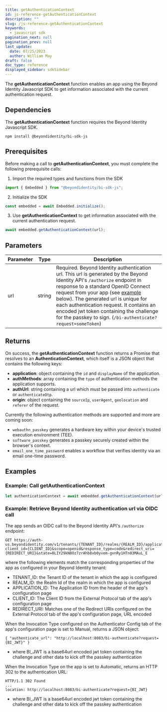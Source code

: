 ```yaml
---
title: getAuthenticationContext
id: js-reference-getAuthenticationContext
description: ""
slug: /js-reference-getAuthenticationContext
keywords:
  - javascript sdk
pagination_next: null
pagination_prev: null
last_update:
  date: 07/25/2023
  author: William May
draft: false
doc_type: reference
displayed_sidebar: sdkSidebar
---
```


The **getAuthenticationContext** function enables an app using the Beyond Identity Javascript SDK to get information associated with the current authentication request.

## Dependencies

The **getAuthenticationContext** function requires the Beyond Identity Javascript SDK.

```
npm install @beyondidentity/bi-sdk-js
```

## Prerequisites

Before making a call to **getAuthenticationContext**, you must complete the following prerequisite calls:

1. Import the required types and functions from the SDK

```javascript
import { Embedded } from "@beyondidentity/bi-sdk-js";
```

2. Initialize the SDK

```javascript
const embedded = await Embedded.initialize();
```

3. Use **getAuthenticationContext** to get information associated with the current authentication request.

```javascript
await embedded.getAuthenticationContext(url);
```

## Parameters

| Parameter | Type   | Description                                                                                                                                                                                                                                                                                                                                                                                                                       |
| --------- | ------ | --------------------------------------------------------------------------------------------------------------------------------------------------------------------------------------------------------------------------------------------------------------------------------------------------------------------------------------------------------------------------------------------------------------------------------- |
| url       | string | Required. Beyond Identity authentication url. This url is generated by the Beyond Identity API's `/authorize` endpoint in response to a standard OpenID Connect request from your app (see [example](#example:-retrieve-beyond-identity-authentication-url-via-oidc-call) below). The generated url is unique for each authentication request. It contains an encoded jwt token containing the challenge for the passkey to sign. (`/bi-authenticate?request=someToken`) |

## Returns

On success, the **getAuthenticationContext** function returns a Promise that resolves to an **AuthenticationContext**, which itself is a JSON object that contains the following keys:

- **application**: object containing the `id` and `displayName` of the application.
- **authMethods**: array containing the `type` of authentication methods the application supports.
- **authUrl**: string containing a url which must be passed into `authenticate` or `authenticateOtp`.
- **origin**: object containing the `sourceIp`, `userAgent`, `geolocation` and `referer` of the request.

Currently the following authentication methods are supported and more are coming soon:

- `webauthn_passkey` generates a hardware key within your device's trusted execution environment (TEE).
- `software_passkey` generates a passkey securely created within the browser's context.
- `email_one_time_password` enables a workflow that verifies identity via an email one-time password.

## Examples

### Example: Call **getAuthenticationContext**

```javascript
let authenticationContext = await embedded.getAuthenticationContext(url);
```

### Example: Retrieve Beyond Identity authentication url via OIDC call

The app sends an OIDC call to the Beyond Identity API's `/authorize` endpoint:

```
GET https://auth-us.beyondidentity.com/v1/tenants/{TENANT_ID}/realms/{REALM_ID}/applications/{APPLICATION_ID}/authorize?client_id={CLIENT_ID}&scope=openid&response_type=code&redirect_uri={REDIRECT_URI}&state=8LIY29kN8Oz7zrAhb8xb0yvem-gvnRy1HTn03MAuL_E
```

where the following elements match the corresponding properties of the app as configured in your Beyond Identity tenant:

- TENANT_ID: the Tenant ID of the tenant in which the app is configured
- REALM_ID: the Realm Id of the realm in which the app is configured
- APPLICATION_ID: The Application ID from the header of the app's configuration page
- CLIENT_ID: The Client ID from the External Protocol tab of the app's configuration page
- REDIRECT_URI: Matches one of the Redirect URIs configured on the External Protocol tab of the app's configuration page, URL encoded

When the Invocation Type configured on the Authenticator Config tab of the app's configuration page is set to Manual, returns a JSON object:

```
{ "authenticate_url": "http://localhost:8083/bi-authenticate?request={BI_JWT}" }
```

- where BI_JWT is a base64url encoded jwt token containing the challenge and other data to kick off the passkey authentication

When the Invocation Type on the app is set to Automatic, returns an HTTP 302 to the authentication URL:

```
HTTP/1.1 302 Found
...
location: http://localhost:8083/bi-authenticate?request={BI_JWT}
```

- where BI_JWT is a base64url encoded jwt token containing the challenge and other data to kick off the passkey authentication
